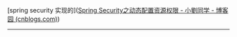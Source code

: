[spring security 实现的]([Spring Security之动态配置资源权限 - 小劉同学 - 博客园 (cnblogs.com)](https://www.cnblogs.com/Mr-XiaoLiu/p/10231542.html))

---


